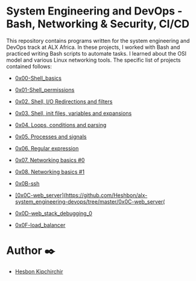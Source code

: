 # System Engineering and DevOps - Bash, Networking & Security, CI/CD

This repository contains programs written for the system engineering and DevOps track at ALX Africa. In these projects, I worked with Bash and practiced writing Bash scripts to automate tasks. I learned about the OSI model and various Linux networking tools. The specific list of projects contained follows:

  + <u>[0x00-Shell_basics](https://github.com/Heshbon/alx-system_engineering-devops/tree/master/0x00-shell_basics)</u>

  + <u>[0x01-Shell_permissions](https://github.com/Heshbon/alx-system_engineering-devops/tree/master/0x01-shell_permissions)</u>

  + <u>[0x02. Shell, I/O Redirections and filters](https://github.com/Heshbon/alx-system_engineering-devops/tree/master/0x02-shell_redirections)</u>

  + <u>[0x03. Shell, init files, variables and expansions](https://github.com/Heshbon/alx-system_engineering-devops/tree/master/0x03-shell_variables_expansions)</u>

  + <u>[0x04. Loops, conditions and parsing](https://github.com/Heshbon/alx-system_engineering-devops/tree/master/0x04-loops_conditions_and_parsing)</u>

  + <u>[0x05. Processes and signals](https://github.com/Heshbon/alx-system_engineering-devops/tree/master/0x05-processes_and_signals)</u>

  + <u>[0x06. Regular expression](https://github.com/Heshbon/alx-system_engineering-devops/tree/master/0x06-regular_expressions)</u>

  + <u>[0x07. Networking basics #0](https://github.com/Heshbon/alx-system_engineering-devops/tree/master/0x07-networking_basics)</u>

  + <u>[0x08. Networking basics #1](https://github.com/Heshbon/alx-system_engineering-devops/tree/master/0x08-networking_basics_2)</u>

  + <u>[0x0B-ssh](https://github.com/Heshbon/alx-system_engineering-devops/tree/master/0x0B-ssh)</u>

  + <u>[0x0C-web_server](https://github.com/Heshbon/alx-system_engineering-devops/tree/master/0x0C-web_server(</u>

  + <u>[0x0D-web_stack_debugging_0](https://github.com/Heshbon/alx-system_engineering-devops/tree/master/0x0D-web_stack_debugging_0)</u>

  + <u>[0x0F-load_balancer](https://github.com/Heshbon/alx-system_engineering-devops/tree/master/0x0F-load_balancer)</u>


# Author ✒️

  + <u>[Hesbon Kipchirchir](https://github.com/Heshbon)</u>

